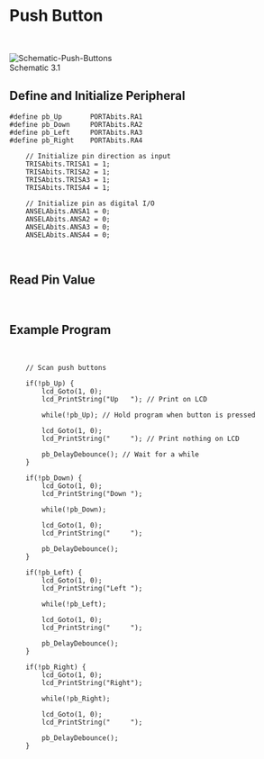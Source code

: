 # Push Button
<br/>

![Schematic-Push-Buttons](https://github.com/user-attachments/assets/70e3f197-adb4-4834-838a-030b79877f63)
<br/>
Schematic 3.1
<br/>

## Define and Initialize Peripheral
```
#define pb_Up       PORTAbits.RA1
#define pb_Down     PORTAbits.RA2
#define pb_Left     PORTAbits.RA3
#define pb_Right    PORTAbits.RA4
```

```
    // Initialize pin direction as input
    TRISAbits.TRISA1 = 1;
    TRISAbits.TRISA2 = 1;
    TRISAbits.TRISA3 = 1;
    TRISAbits.TRISA4 = 1;

    // Initialize pin as digital I/O
    ANSELAbits.ANSA1 = 0;
    ANSELAbits.ANSA2 = 0;
    ANSELAbits.ANSA3 = 0;
    ANSELAbits.ANSA4 = 0;
```
<br/>

## Read Pin Value

<br/>

## Example Program
<br/>

```
    // Scan push buttons
    
    if(!pb_Up) {
        lcd_Goto(1, 0);
        lcd_PrintString("Up   "); // Print on LCD
        
        while(!pb_Up); // Hold program when button is pressed
        
        lcd_Goto(1, 0);
        lcd_PrintString("     "); // Print nothing on LCD
        
        pb_DelayDebounce(); // Wait for a while
    }
    
    if(!pb_Down) {
        lcd_Goto(1, 0);
        lcd_PrintString("Down ");
        
        while(!pb_Down);
        
        lcd_Goto(1, 0);
        lcd_PrintString("     ");
        
        pb_DelayDebounce();
    }
    
    if(!pb_Left) {
        lcd_Goto(1, 0);
        lcd_PrintString("Left ");
        
        while(!pb_Left);
        
        lcd_Goto(1, 0);
        lcd_PrintString("     ");
        
        pb_DelayDebounce();
    }
    
    if(!pb_Right) {
        lcd_Goto(1, 0);
        lcd_PrintString("Right");
        
        while(!pb_Right);
        
        lcd_Goto(1, 0);
        lcd_PrintString("     ");
        
        pb_DelayDebounce();
    }
```
<br/>

<br/>
